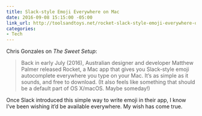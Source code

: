 ```yaml
---
title: Slack-style Emoji Everywhere on Mac
date: 2016-09-08 15:15:00 -05:00
link_url: http://toolsandtoys.net/rocket-slack-style-emoji-everywhere-on-mac/
categories:
- Tech
---
```


Chris Gonzales on *The Sweet Setup*:

> Back in early July (2016), Australian designer and developer Matthew Palmer released Rocket, a Mac app that gives you Slack-style emoji autocomplete everywhere you type on your Mac. It’s as simple as it sounds, and free to download. (It also feels like something that should be a default part of OS X/macOS. Maybe someday!)

Once Slack introduced this simple way to write emoji in their app, I know I’ve been wishing it’d be available everywhere. My wish has come true.

